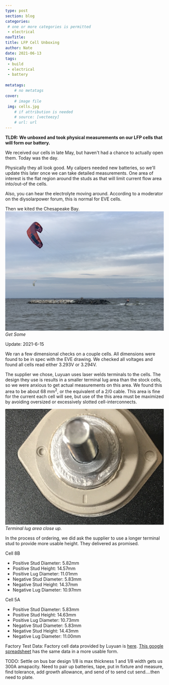 ```yaml
---
type: post
section: blog
categories: 
 # one or more categories is permitted
 - electrical
navTitle: 
title: LFP Cell Unboxing
author: Nate
date: 2021-06-13
tags:
 - build
 - electrical
 - battery
 
metatags:
	# no metatags
cover: 
	# image file
 img: cells.jpg
	# if attribution is needed
	# source: [vecteezy]
	# url: url
---
```

**TLDR: We unboxed and took physical measurements on our LFP cells that will form our battery.**<!--excerpt-->

We received our cells in late May, but haven't had a chance to actually open them.  Today was the day.

Physically they all look good.  My calipers needed new batteries, so we'll update this later once we can take detailed measurements.  One area of interest is the flat region around the studs as that will limit current flow area into/out-of the cells.

Also, you can hear the electrolyte moving around.  According to a moderator on the diysolarpower forum, this is normal for EVE cells.

Then we kited the Chesapeake Bay.
![](kiting.jpg)
_Get Some_

Update: 2021-6-15

We ran a few dimensional checks on a couple cells.  All dimensions were found to be in spec with the EVE drawing.  We checked all voltages and found all cells read either 3.293V or 3.294V.


The supplier we chose, Luyuan uses laser welds terminals to the cells.  The design they use is results in a smaller terminal lug area than the stock cells, so we were anxious to get actual measurements on this area.  We found this area to be about 68 mm<sup>2</sup>, or the equivalent of a 2/0 cable.  This area is fine for the current each cell will see, but use of the this area must be maximized by avoiding oversized or excessively slotted cell-interconnects.

![terminal lug area](terminal-flat.jpg)
_Terminal lug area close up._

In the process of ordering, we did ask the supplier to use a longer terminal stud to provide more usable height.  They delivered as promised.

Cell 8B
- Positive Stud Diameter: 5.82mm
- Positive Stud Height: 14.57mm
- Positive Lug Diameter: 11.01mm
- Negative Stud Diameter: 5.83mm
- Negative Stud Height: 14.37mm
- Negative Lug Diameter: 10.97mm


Cell 5A
- Positive Stud Diameter: 5.83mm
- Positive Stud Height: 14.63mm
- Positive Lug Diameter: 10.73mm
- Negative Stud Diameter: 5.83mm
- Negative Stud Height: 14.43mm
- Negative Lug Diameter: 11.00mm


Factory Test Data:
Factory cell data provided by Luyuan is [here](cell-data.pdf).
[This google spreadsheet](https://docs.google.com/spreadsheets/d/19uenBrzUPy33vJrM-42OehlpF2azAMZ1MSor62qgmB0/edit?usp=sharing) has the same data in a more usable form.

TODO: Settle on bus bar design 1/8 is max thickness 1 and 1/8 width gets us 300A amapacity.  Need to pair up batteries, tape, put in fixture and measure, find tolerance, add growth allowance, and send of to send cut send....then need to plate.